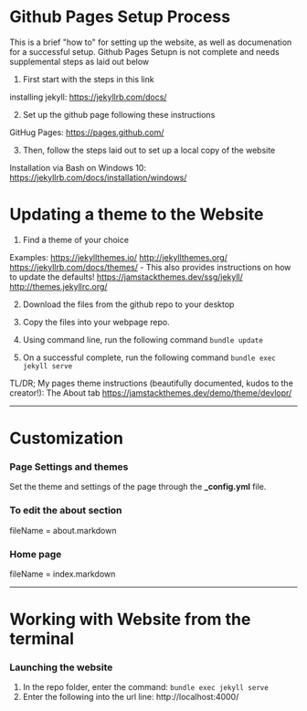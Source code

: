 # Github Pages Setup Process

This is a brief "how to" for setting up the website, as well as documenation for a successful setup. 
Github Pages Setupn is not complete and needs supplemental steps as laid out below

1. First start with the steps in this link

  installing jekyll: https://jekyllrb.com/docs/

2. Set up the github page following these instructions

  GitHug Pages: https://pages.github.com/

3. Then, follow the steps laid out to set up a local copy of the website

  Installation via Bash on Windows 10: https://jekyllrb.com/docs/installation/windows/
  
# Updating a theme to the Website
1. Find a theme of your choice

Examples: 
https://jekyllthemes.io/
http://jekyllthemes.org/
https://jekyllrb.com/docs/themes/ - This also provides instructions on how to update the defaults!
https://jamstackthemes.dev/ssg/jekyll/
http://themes.jekyllrc.org/

2. Download the files from the github repo to your desktop

3. Copy the files into your webpage repo.

4. Using command line, run the following command
`bundle update`

5. On a successful complete, run the following command
`bundle exec jekyll serve`

TL/DR; My pages theme instructions (beautifully documented, kudos to the creator!): The About tab https://jamstackthemes.dev/demo/theme/devlopr/

---
# Customization

### Page Settings and themes

Set the theme and settings of the page through the **_config.yml** file.

### To edit the about section

fileName = about.markdown

### Home page

fileName = index.markdown

---
# Working with Website from the terminal

### Launching the website
1. In the repo folder, enter the command: `bundle exec jekyll serve`
2. Enter the following into the url line: http://localhost:4000/

